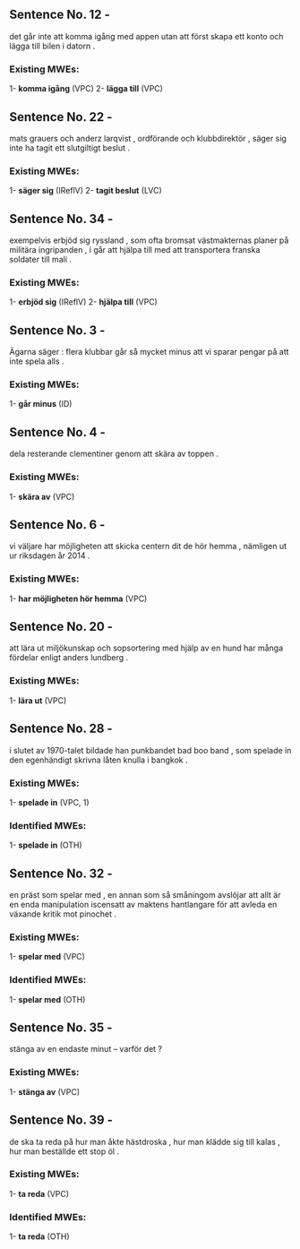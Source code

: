 ## Sentence No. 12 - 
det går inte att komma igång med appen utan att först skapa ett konto och lägga till bilen i datorn . 
### Existing MWEs: 
1- **komma igång** (VPC)
2- **lägga till** (VPC)
## Sentence No. 22 - 
mats grauers och anderz larqvist , ordförande och klubbdirektör , säger sig inte ha tagit ett slutgiltigt beslut . 
### Existing MWEs: 
1- **säger sig** (IReflV)
2- **tagit beslut** (LVC)
## Sentence No. 34 - 
exempelvis erbjöd sig ryssland , som ofta bromsat västmakternas planer på militära ingripanden , i går att hjälpa till med att transportera franska soldater till mali . 
### Existing MWEs: 
1- **erbjöd sig** (IReflV)
2- **hjälpa till** (VPC)
## Sentence No. 3 - 
Ägarna säger : flera klubbar går så mycket minus att vi sparar pengar på att inte spela alls . 
### Existing MWEs: 
1- **går minus** (ID)
## Sentence No. 4 - 
dela resterande clementiner genom att skära av toppen . 
### Existing MWEs: 
1- **skära av** (VPC)
## Sentence No. 6 - 
vi väljare har möjligheten att skicka centern dit de hör hemma , nämligen ut ur riksdagen år 2014 . 
### Existing MWEs: 
1- **har möjligheten hör hemma** (VPC)
## Sentence No. 20 - 
att lära ut miljökunskap och sopsortering med hjälp av en hund har många fördelar enligt anders lundberg . 
### Existing MWEs: 
1- **lära ut** (VPC)
## Sentence No. 28 - 
i slutet av 1970-talet bildade han punkbandet bad boo band , som spelade in den egenhändigt skrivna låten knulla i bangkok . 
### Existing MWEs: 
1- **spelade in** (VPC, 1)
### Identified MWEs: 
1- **spelade in** (OTH)
## Sentence No. 32 - 
en präst som spelar med , en annan som så småningom avslöjar att allt är en enda manipulation iscensatt av maktens hantlangare för att avleda en växande kritik mot pinochet . 
### Existing MWEs: 
1- **spelar med** (VPC)
### Identified MWEs: 
1- **spelar med** (OTH)
## Sentence No. 35 - 
stänga av en endaste minut – varför det ? 
### Existing MWEs: 
1- **stänga av** (VPC)
## Sentence No. 39 - 
de ska ta reda på hur man åkte hästdroska , hur man klädde sig till kalas , hur man beställde ett stop öl . 
### Existing MWEs: 
1- **ta reda** (VPC)
### Identified MWEs: 
1- **ta reda** (OTH)
